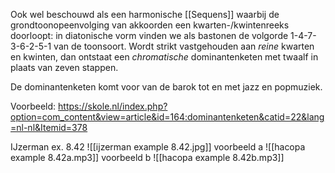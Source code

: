 Ook wel beschouwd als een harmonische [[Sequens]] waarbij de grondtoonopeenvolging van akkoorden een kwarten-/kwintenreeks doorloopt: in diatonische vorm vinden we als bastonen de volgorde 1-4-7-3-6-2-5-1 van de toonsoort.
Wordt strikt vastgehouden aan *reine* kwarten en kwinten, dan ontstaat een *chromatische* dominantenketen met twaalf in plaats van zeven stappen.

De dominantenketen komt voor van de barok tot en met jazz en popmuziek.

Voorbeeld:
https://skole.nl/index.php?option=com_content&view=article&id=164:dominantenketen&catid=22&lang=nl-nl&Itemid=378

IJzerman ex. 8.42
![[ijzerman example 8.42.jpg]]
voorbeeld a
![[hacopa example 8.42a.mp3]]
voorbeeld b
![[hacopa example 8.42b.mp3]]

